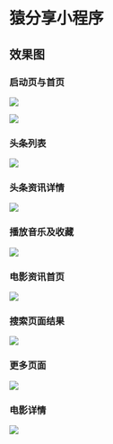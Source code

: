 # 猿分享小程序
## 效果图

### 启动页与首页
![](https://ooo.0o0.ooo/2017/06/11/593cd0aae6f14.png)

![](https://ooo.0o0.ooo/2017/06/11/593cd0c66d76b.png)
### 头条列表
![](https://ooo.0o0.ooo/2017/06/11/593cd18039206.png)
### 头条资讯详情
![](https://ooo.0o0.ooo/2017/06/11/593cd1906a7bb.png)
### 播放音乐及收藏
![](https://ooo.0o0.ooo/2017/06/11/593cd19ce82e0.png)
### 电影资讯首页
![](https://ooo.0o0.ooo/2017/06/11/593cd23ede221.png)
### 搜索页面结果
![](https://ooo.0o0.ooo/2017/06/11/593cd24c469e7.png)
### 更多页面
![](https://ooo.0o0.ooo/2017/06/11/593cd25a5aeed.png)
### 电影详情
![](https://ooo.0o0.ooo/2017/06/11/593cd270300b9.png)